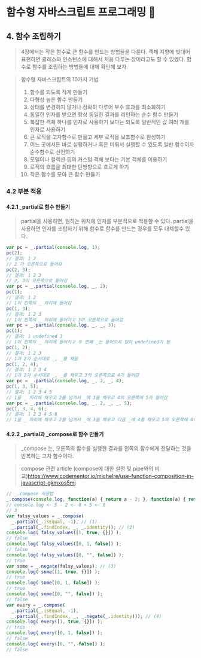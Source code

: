 # 함수형 자바스크립트 프로그래밍 :pencil:

## 4. 함수 조립하기

> 4장에서는 작은 함수로 큰 함수를 만드는 방법들을 다룬다. 객체 지향에 빗대어 표현하면 클래스와 인스턴스에 대해서 처음 다루는 장이라고도 할 수 있겠다. 함수로 함수를 조립하는 방법들에 대해 확인해 보자. 

> 함수형 자바스크립트의 10가지 기법
> 1. 함수를 되도록 작게 만들기
> 2. 다형성 높은 함수 만들기
> 3. 상태를 변경하지 않거나 정확히 다루어 부수 효과를 최소화하기
> 4. 동일한 인자를 받으면 항상 동일한 결과를 리턴하는 순수 함수 만들기
> 5. 복잡한 객체 하나를 인자로 사용하기 보다는 되도록 일반적인 값 여러 개를 인자로 사용하기
> 6. 큰 로직을 고차함수로 만들고 세부 로직을 보조함수로 완성하기
> 7. 어느 곳에서든 바로 실행하거나 혹은 미뤄서 실행할 수 있도록 일반 함수이자 순수함수로 선언하기
> 8. 모델이나 컬렉션 등의 커스텀 객체 보다는 기본 객체를 이용하기
> 9. 로직의 흐름을 최대한 단방향으로 흐르게 하기
> 10. 작은 함수를 모아 큰 함수 만들기

### 4.2 부분 적용

#### 4.2.1 _partial로 함수 만들기

> partial을 사용하면, 원하는 위치에 인자를 부분적으로 적용할 수 있다.
> partial을 사용하면 인자를 조합하기 위해 함수로 함수를 만드는 경우를 모두 대체할수 있다.

```javascript
var pc = _.partial(console.log, 1);
pc(2);
// 결과: 1 2
// 2 가 오른쪽으로 들어감
pc(2, 3);
// 결과: 1 2 3
// 2, 3이 오른쪽으로 들어감
var pc = _.partial(console.log, _, 2);
pc(1);
// 결과: 1 2
// 1이 왼쪽의 _ 자리에 들어감
pc(1, 3);
// 결과: 1 2 3
// 1이 왼쪽의 _ 자리에 들어가고 3이 오른쪽으로 들어감
var pc = _.partial(console.log, _, _, 3);
pc(1);
// 결과: 1 undefined 3
// 1이 왼쪽의 _ 자리에 들어가고 두 번째 _는 들어오지 않아 undefined가 됨
pc(1, 2);
// 결과: 1 2 3
// 1과 2가 순서대로 _, _를 채움
pc(1, 2, 4);
// 결과: 1 2 3 4
// 1과 2가 순서대로 _, _를 채우고 3의 오른쪽으로 4가 들어감
var pc = _.partial(console.log, _, 2, _, 4);
pc(1, 3, 5);
// 결과: 1 2 3 4 5
// 1을 _ 자리에 채우고 2를 넘겨서 _에 3을 채우고 4의 오른쪽에 5가 들어감
var pc = _.partial(console.log, _, 2, _, _, 5);
pc(1, 3, 4, 6);
// 결과: 1 2 3 4 5 6
// 1을 _ 자리에 채우고 2를 넘겨서 _에 3을 채우고 다음 _에 4를 채우고 5의 오른쪽에 6이 들어감
```

#### 4.2.2 _partial과 _compose로 함수 만들기

> _compose 는, 오른쪽의 함수를 실행한 결과를 왼쪽의 함수에게 전달하는 것을 반복하는 고차 함수이다.

> compose 관련 article (compose에 대한 설명 및 pipe와의 비교)https://www.codementor.io/michelre/use-function-composition-in-javascript-gkmxos5mj

```javascript
// _.compose 사용법
_.compose(console.log, function(a) { return a - 2; }, function(a) { return a + 5; })(0);
// console.log <- 5 - 2 <- 0 + 5 <- 0
// 3
var falsy_values = _.compose(
  _.partial(_.isEqual, -1), // (1)
  _.partial(_.findIndex, _, _.identity)); // (2)
console.log( falsy_values([1, true, {}]) );
// false
console.log( falsy_values([0, 1, false]) );
// false
console.log( falsy_values([0, "", false]) );
// true
var some = _.negate(falsy_values); // (3)
console.log( some([1, true, {}]) );
// true
console.log( some([0, 1, false]) );
// true
console.log( some([0, "", false]) );
// false
var every = _.compose(
  _.partial(_.isEqual, -1),
  _.partial(_.findIndex, _, _.negate(_.identity))); // (4)
console.log( every([1, true, {}]) );
// true
console.log( every([0, 1, false]) );
// false
console.log( every([0, "", false]) );
// false
```
